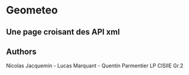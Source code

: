 # Geometeo
## Une page croisant des API xml
## Authors

Nicolas Jacquemin - Lucas Marquant - Quentin Parmentier
LP CISIIE Gr.2



